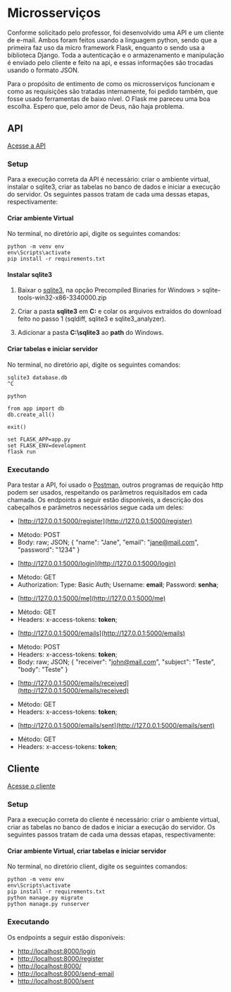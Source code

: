 # Microsserviços

Conforme solicitado pelo professor, foi desenvolvido uma API e um cliente de e-mail. Ambos foram feitos usando a linguagem python, sendo que a primeira faz uso da micro framework Flask, enquanto o sendo usa a biblioteca Django. Toda a autenticação e o armazenamento e manipulação é enviado pelo cliente e feito na api, e essas informações são trocadas usando o formato JSON. 

Para o propósito de entimento de como os microsserviços funcionam e como as requisições são tratadas internamente, foi pedido também, que fosse usado ferramentas de baixo nível. O Flask me pareceu uma boa escolha. Espero que, pelo amor de Deus, não haja problema.

## API

[Acesse a API]()

### Setup

Para a execução correta da API é necessário: criar o ambiente virtual, instalar o sqlite3, criar as tabelas no banco de dados e iniciar a execução do servidor. Os seguintes passos tratam de cada uma dessas etapas, respectivamente:

#### Criar ambiente Virtual

No terminal, no diretório api, digite os seguintes comandos:

```
python -m venv env
env\Scripts\activate
pip install -r requirements.txt
```

#### Instalar sqlite3

1. Baixar o [sqlite3](https://sqlite.org/download.html), na opção Precompiled Binaries for Windows > sqlite-tools-win32-x86-3340000.zip

2. Criar a pasta **sqlite3** em **C:** e colar os arquivos extraídos do download feito no passo 1 (sqldiff, sqlite3 e sqlite3_analyzer).

2. Adicionar a pasta **C:\sqlite3** ao **path** do Windows.

#### Criar tabelas e iniciar servidor

No terminal, no diretório api, digite os seguintes comandos:

```
sqlite3 database.db
^C

python

from app import db
db.create_all()

exit()

set FLASK_APP=app.py
set FLASK_ENV=development
flask run
```

### Executando

Para testar a API, foi usado o [Postman](https://www.postman.com/downloads/), outros programas de requição http podem ser usados, respeitando os parâmetros requisitados em cada chamada. Os endpoints a seguir estão disponíveis, a descrição dos cabeçalhos e parâmetros necessários segue cada um deles:

* [http://127.0.0.1:5000/register](http://127.0.0.1:5000/register)
- Método: POST
- Body: 
    raw; 
    JSON;
    {
        "name": "Jane",
        "email": "jane@mail.com",
        "password": "1234"
    }

* [http://127.0.0.1:5000/login](http://127.0.0.1:5000/login)
- Método: GET
- Authorization: Type: Basic Auth; Username: **email**; Password: **senha**;

* [http://127.0.0.1:5000/me](http://127.0.0.1:5000/me)
- Método: GET
- Headers: x-access-tokens: **token**;

* [http://127.0.0.1:5000/emails](http://127.0.0.1:5000/emails)
- Método: POST
- Headers: x-access-tokens: **token**;
- Body: 
    raw; 
    JSON; 
    {
        "receiver": "john@mail.com",
        "subject": "Teste",
        "body": "Teste"
    }

* [http://127.0.0.1:5000/emails/received](http://127.0.0.1:5000/emails/received)
- Método: GET
- Headers: x-access-tokens: **token**;

* [http://127.0.0.1:5000/emails/sent](http://127.0.0.1:5000/emails/sent)
- Método: GET
- Headers: x-access-tokens: **token**;

## Cliente

[Acesse o cliente]()

### Setup

Para a execução correta do cliente é necessário: criar o ambiente virtual, criar as tabelas no banco de dados e iniciar a execução do servidor. Os seguintes passos tratam de cada uma dessas etapas, respectivamente:

#### Criar ambiente Virtual, criar tabelas e iniciar servidor

No terminal, no diretório client, digite os seguintes comandos:

```
python -m venv env
env\Scripts\activate
pip install -r requirements.txt
python manage.py migrate
python manage.py runserver
```

### Executando

Os endpoints a seguir estão disponíveis:

* [http://localhost:8000/login](http://localhost:8000/login)
* [http://localhost:8000/register](http://localhost:8000/register)
* [http://localhost:8000/](http://localhost:8000/)
* [http://localhost:8000/send-email](http://localhost:8000/send-email)
* [http://localhost:8000/sent](http://localhost:8000/sent)
